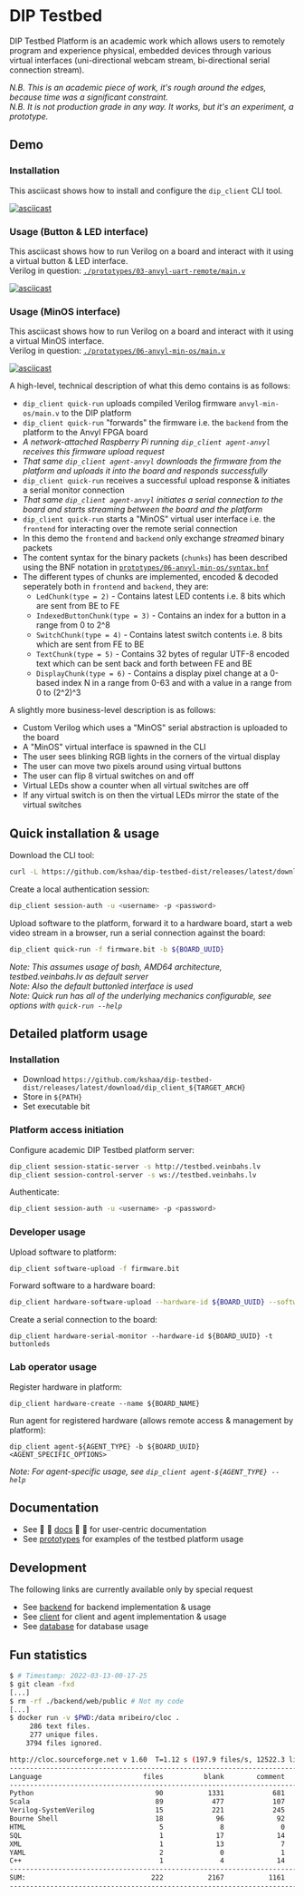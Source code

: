 # DIP Testbed
  
DIP Testbed Platform is an academic work which allows users to remotely program and experience physical, embedded devices through various virtual interfaces (uni-directional webcam stream, bi-directional serial connection stream).  
  
_N.B. This is an academic piece of work, it's rough around the edges, because time was a significant constraint._  
_N.B. It is not production grade in any way. It works, but it's an experiment, a prototype._  
  
## Demo
### Installation
This asciicast shows how to install and configure the `dip_client` CLI tool.  
  
[![asciicast](./docs/assets/1qW4VymT8G2blxtuMJqJcMboe.svg)](https://asciinema.org/a/1qW4VymT8G2blxtuMJqJcMboe)  

### Usage (Button & LED interface)
This asciicast shows how to run Verilog on a board and interact with it using a virtual button & LED interface.  
Verilog in question: [`./prototypes/03-anvyl-uart-remote/main.v`](./prototypes/03-anvyl-uart-remote/main.v)  
  
[![asciicast](./docs/assets/LKwWorWIw3TfYmJH7qKeG6ywP.png)](https://asciinema.org/a/LKwWorWIw3TfYmJH7qKeG6ywP)  
  
### Usage (MinOS interface)
This asciicast shows how to run Verilog on a board and interact with it using a virtual MinOS interface.  
Verilog in question: [`./prototypes/06-anvyl-min-os/main.v`](./prototypes/06-anvyl-min-os/main.v)  
  
[![asciicast](./docs/assets/UHuU1Ur8e0CgoTmsm5khLuOJH.png)](https://asciinema.org/a/UHuU1Ur8e0CgoTmsm5khLuOJH)  
  
A high-level, technical description of what this demo contains is as follows:  
- `dip_client quick-run` uploads compiled Verilog firmware `anvyl-min-os/main.v` to the DIP platform
- `dip_client quick-run` "forwards" the firmware i.e. the `backend` from the platform to the Anvyl FPGA board
- _A network-attached Raspberry Pi running `dip_client agent-anvyl` receives this firmware upload request_
- _That same `dip_client agent-anvyl` downloads the firmware from the platform and uploads it into the board and responds successfully_
- `dip_client quick-run` receives a successful upload response & initiates a serial monitor connection
- _That same `dip_client agent-anvyl` initiates a serial connection to the board and starts streaming between the board and the platform_  
- `dip_client quick-run` starts a "MinOS" virtual user interface i.e. the `frontend` for interacting over the remote serial connection  
- In this demo the `frontend` and `backend` only exchange _streamed_ binary packets
- The content syntax for the binary packets (`chunks`) has been described using the BNF notation in [`prototypes/06-anvyl-min-os/syntax.bnf`](prototypes/06-anvyl-min-os/syntax.bnf)  
- The different types of chunks are implemented, encoded & decoded seperately both in `frontend` and `backend`, they are:
  - `LedChunk(type = 2)` - Contains latest LED contents i.e. 8 bits which are sent from BE to FE  
  - `IndexedButtonChunk(type = 3)` - Contains an index for a button in a range from 0 to 2^8  
  - `SwitchChunk(type = 4)` - Contains latest switch contents i.e. 8 bits which are sent from FE to BE  
  - `TextChunk(type = 5)` - Contains 32 bytes of regular UTF-8 encoded text which can be sent back and forth between FE and BE  
  - `DisplayChunk(type = 6)` - Contains a display pixel change at a 0-based index N in a range from 0-63 and with a value in a range from 0 to (2^2)^3  
  
A slightly more business-level description is as follows:
- Custom Verilog which uses a "MinOS" serial abstraction is uploaded to the board  
- A "MinOS" virtual interface is spawned in the CLI  
- The user sees blinking RGB lights in the corners of the virtual display  
- The user can move two pixels around using virtual buttons  
- The user can flip 8 virtual switches on and off  
- Virtual LEDs show a counter when all virtual switches are off  
- If any virtual switch is on then the virtual LEDs mirror the state of the virtual switches  

## Quick installation & usage
Download the CLI tool:
```bash
curl -L https://github.com/kshaa/dip-testbed-dist/releases/latest/download/client_install.sh | bash
```
  
Create a local authentication session:
```bash
dip_client session-auth -u <username> -p <password>
```
  
Upload software to the platform, forward it to a hardware board, start a web video stream in a browser, run a serial connection against the board: 
```bash
dip_client quick-run -f firmware.bit -b ${BOARD_UUID}
```

_Note: This assumes usage of bash, AMD64 architecture, testbed.veinbahs.lv as default server_  
_Note: Also the default buttonled interface is used_  
_Note: Quick run has all of the underlying mechanics configurable, see options with `quick-run --help`_  
  
## Detailed platform usage

### Installation
- Download `https://github.com/kshaa/dip-testbed-dist/releases/latest/download/dip_client_${TARGET_ARCH}`  
- Store in `${PATH}`
- Set executable bit

### Platform access initiation
  
Configure academic DIP Testbed platform server:
```bash
dip_client session-static-server -s http://testbed.veinbahs.lv
dip_client session-control-server -s ws://testbed.veinbahs.lv
```
  
Authenticate:  
```bash
dip_client session-auth -u <username> -p <password>
```
  
### Developer usage

Upload software to platform:
```bash
dip_client software-upload -f firmware.bit
```

Forward software to a hardware board:
```bash
dip_client hardware-software-upload --hardware-id ${BOARD_UUID} --software-id ${SOFTWARE_UUID}
```

Create a serial connection to the board:
```
dip_client hardware-serial-monitor --hardware-id ${BOARD_UUID} -t buttonleds
```

### Lab operator usage
  
Register hardware in platform:
```
dip_client hardware-create --name ${BOARD_NAME}
```
  
Run agent for registered hardware (allows remote access & management by platform):
```
dip_client agent-${AGENT_TYPE} -b ${BOARD_UUID} <AGENT_SPECIFIC_OPTIONS>
```
  
_Note: For agent-specific usage, see `dip_client agent-${AGENT_TYPE} --help`_  
  
## Documentation
- See 🌼 🌻 [docs](./docs/README.md) 🌻 🌼 for user-centric documentation  
- See [prototypes](./prototypes/README.md) for examples of the testbed platform usage  
  
## Development
The following links are currently available only by special request  
  
- See [backend](./backend/README.md) for backend implementation & usage  
- See [client](./client/README.md) for client and agent implementation & usage  
- See [database](./database/README.md) for database usage  
  
## Fun statistics
```bash
$ # Timestamp: 2022-03-13-00-17-25
$ git clean -fxd
[...]
$ rm -rf ./backend/web/public # Not my code
[...]
$ docker run -v $PWD:/data mribeiro/cloc .
     286 text files.
     277 unique files.                                          
    3794 files ignored.

http://cloc.sourceforge.net v 1.60  T=1.12 s (197.9 files/s, 12522.3 lines/s)
-----------------------------------------------------------------------------------
Language                         files          blank        comment           code
-----------------------------------------------------------------------------------
Python                              90           1331            681           6047
Scala                               89            477            107           3007
Verilog-SystemVerilog               15            221            245           1053
Bourne Shell                        18             96             92            398
HTML                                 5              8              0             84
SQL                                  1             17             14             43
XML                                  1             13              7             39
YAML                                 2              0              1             33
C++                                  1              4             14             14
-----------------------------------------------------------------------------------
SUM:                               222           2167           1161          10718
-----------------------------------------------------------------------------------
```
